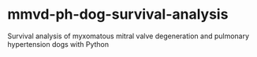 # mmvd-ph-dog-survival-analysis
Survival analysis of myxomatous mitral valve degeneration and pulmonary hypertension dogs with Python 
